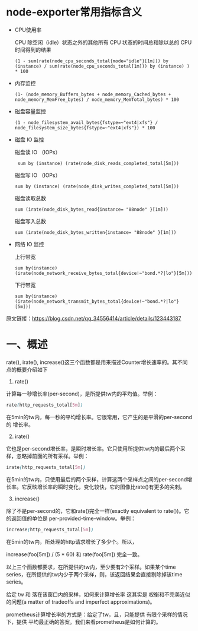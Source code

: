 # node-exporter常用指标含义

- CPU使用率

  CPU 除空闲（idle）状态之外的其他所有 CPU 状态的时间总和除以总的 CPU 时间得到的结果

  ```
  (1 - sum(rate(node_cpu_seconds_total{mode="idle"}[1m])) by (instance) / sum(rate(node_cpu_seconds_total[1m])) by (instance) ) * 100
  ```

- 内存监控

  ```
  (1- (node_memory_Buffers_bytes + node_memory_Cached_bytes + node_memory_MemFree_bytes) / node_memory_MemTotal_bytes) * 100
  ```

- 磁盘容量监控

  ```
  (1 - node_filesystem_avail_bytes{fstype=~"ext4|xfs"} / node_filesystem_size_bytes{fstype=~"ext4|xfs"}) * 100
  ```

- 磁盘 IO 监控

  磁盘读 IO （IOPs）

  ```
   sum by (instance) (rate(node_disk_reads_completed_total[5m]))
  ```

  磁盘写 IO  （IOPs）

  ```
  sum by (instance) (rate(node_disk_writes_completed_total[5m]))
  ```

  磁盘读取总数

  ```
  sum (irate(node_disk_bytes_read{instance= "88node" }[1m]))
  ```

  磁盘写入总数

  ```
  sum (irate(node_disk_bytes_written{instance= "88node" }[1m]))
  ```

- 网络 IO 监控

  上行带宽

  ```
  sum by(instance) (irate(node_network_receive_bytes_total{device!~"bond.*?|lo"}[5m]))
  ```

  下行带宽

  ```
  sum by(instance) (irate(node_network_transmit_bytes_total{device!~"bond.*?|lo"}[5m]))
  ```

原文链接：https://blog.csdn.net/qq_34556414/article/details/123443187





# 一、概述

rate(), irate(), increase()这三个函数都是用来描述Counter增长速率的。其不同点的概要介绍如下

1. rate()

计算每一秒增长率(per-second)，是所提供tw内的平均值。举例：

```css
rate(http_requests_total[5m])
```

在5min的tw内，每一秒的平均增长率。它很常用，它产生的是平滑的per-second的 增长率。



2. irate()

它也是per-second增长率，是瞬时增长率。它只使用所提供tw内的最后两个采样，忽略掉前面的所有采样。举例：

```css
irate(http_requests_total[5m])
```

在5min的tw内，只使用最后的两个采样，计算这两个采样点之间的per-second增长率。它反映增长率的瞬时变化，变化较快，它的图像比rate()有更多的尖刺。



3. increase()

除了不是per-second的，它和rate()完全一样(exactly equivalent to rate())。它的返回值的单位是 per-provided-time-window。举例：

```css
increase(http_requests_total[5m])
```

在5min的tw内，所处理的http请求增长了多少个。所以，

increase(foo[5m]) / (5 * 60)  和 rate(foo[5m]) 完全一致。



以上三个函数都要求，在所提供的tw内，至少要有2个采样。如果某个time series，在所提供的tw内少于两个采样，则，该返回结果会直接剔除掉该time series。


给定 tw 和 落在该窗口内的采样，如何来计算增长率 这其实是 权衡和不完美近似的问题(a matter of tradeoffs and imperfect approximations)。

prometheus计算增长率的方式是：给定了tw，且，只能提供 有限个采样的情况下，提供 平均最正确的答案。我们来看prometheus是如何计算的。